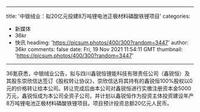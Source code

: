 
---
title: '中银绒业：拟20亿元投建8万吨锂电池正极材料磷酸铁锂项目'
categories: 
 - 新媒体
 - 36kr
 - 快讯
headimg: 'https://picsum.photos/400/300?random=3447'
author: 36kr
comments: false
date: Fri, 19 Nov 2021 11:54:11 GMT
thumbnail: 'https://picsum.photos/400/300?random=3447'
---

<div>   
36氪获悉，中银绒业公告，拟与四川鑫锐恒锂能科技有限责任公司（鑫锐恒）及其股东崇欣信达签订《股权转让协议》，崇欣信达将其持有的鑫锐恒100%股权以0元的价格转让给本公司。转让完成后由本公司对鑫锐恒进行实缴注册资本金5000万元，鑫锐恒成为本公司全资子公司，并计划以鑫锐恒作为投资主体投资建设年产8万吨锂电池正极材料磷酸铁锂项目。项目预计投资总额20亿元人民币。  
</div>
            